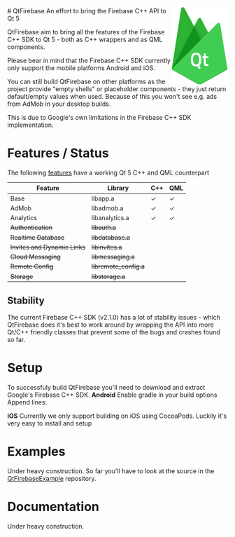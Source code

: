 <img src="logo.png" align="right" />
# QtFirebase
An effort to bring the Firebase C++ API to Qt 5

QtFirebase aim to bring all the features of the Firebase C++ SDK to Qt 5 - both as C++ wrappers and as QML components.

Please bear in mind that the Firebase C++ SDK currently only support the mobile platforms Android and iOS.

You can still build QtFirebase on other platforms as the project provide "empty shells" or placeholder components - they just return default/empty values when used. Because of this you won't see e.g. ads from AdMob in your desktop builds.

This is due to Google's own limitations in the Firebase C++ SDK implementation.

# Features / Status
The following [features](https://firebase.google.com/docs/cpp/setup) have a working Qt 5 C++ and QML counterpart

Feature | Library | C++ | QML
------- | ------- | --- | ---
Base                      |libapp.a             |✓|✓
AdMob                     |libadmob.a           |✓|✓
Analytics                 |libanalytics.a       |✓|✓
~~Authentication~~	          |~~libauth.a~~          | |
~~Realtime Database~~	        |~~libdatabase.a~~      | |
~~Invites and Dynamic Links~~	|~~libinvites.a~~       | |
~~Cloud Messaging~~	          |~~libmessaging.a~~     | |
~~Remote Config~~	            |~~libremote_config.a~~ | |
~~Storage~~	                  |~~libstorage.a~~       | |

## Stability
The current Firebase C++ SDK (v2.1.0) has a lot of stability issues - which QtFirebase does it's best to work around by wrapping the API into more Qt/C++ friendly classes that prevent some of the bugs and crashes found so far.

# Setup
To successfuly build QtFirebase you'll need to download and extract Google's Firebase C++ SDK.
**Android**
Enable gradle in your build options
Append lines:

**iOS**
Currently we only support building on iOS using CocoaPods.
Luckily it's very easy to install and setup


# Examples
Under heavy construction.
So far you'll have to look at the source in the [QtFirebaseExample](https://github.com/Larpon/QtFirebaseExample) repository.

# Documentation
Under heavy construction.
